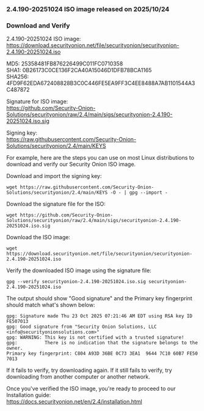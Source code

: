 ### 2.4.190-20251024 ISO image released on 2025/10/24


### Download and Verify

2.4.190-20251024 ISO image:  
https://download.securityonion.net/file/securityonion/securityonion-2.4.190-20251024.iso
 
MD5: 25358481FB876226499C011FC0710358  
SHA1: 0B26173C0CE136F2CA40A15046D1DFB78BCA1165  
SHA256: 4FD9F62EDA672408828B3C0C446FE5EA9FF3C4EE8488A7AB1101544A3C487872  

Signature for ISO image:  
https://github.com/Security-Onion-Solutions/securityonion/raw/2.4/main/sigs/securityonion-2.4.190-20251024.iso.sig

Signing key:  
https://raw.githubusercontent.com/Security-Onion-Solutions/securityonion/2.4/main/KEYS  

For example, here are the steps you can use on most Linux distributions to download and verify our Security Onion ISO image.

Download and import the signing key:  
```
wget https://raw.githubusercontent.com/Security-Onion-Solutions/securityonion/2.4/main/KEYS -O - | gpg --import -  
```

Download the signature file for the ISO:  
```
wget https://github.com/Security-Onion-Solutions/securityonion/raw/2.4/main/sigs/securityonion-2.4.190-20251024.iso.sig
```

Download the ISO image:  
```
wget https://download.securityonion.net/file/securityonion/securityonion-2.4.190-20251024.iso
```

Verify the downloaded ISO image using the signature file:  
```
gpg --verify securityonion-2.4.190-20251024.iso.sig securityonion-2.4.190-20251024.iso
```

The output should show "Good signature" and the Primary key fingerprint should match what's shown below:
```
gpg: Signature made Thu 23 Oct 2025 07:21:46 AM EDT using RSA key ID FE507013
gpg: Good signature from "Security Onion Solutions, LLC <info@securityonionsolutions.com>"
gpg: WARNING: This key is not certified with a trusted signature!
gpg:          There is no indication that the signature belongs to the owner.
Primary key fingerprint: C804 A93D 36BE 0C73 3EA1  9644 7C10 60B7 FE50 7013
```

If it fails to verify, try downloading again. If it still fails to verify, try downloading from another computer or another network.

Once you've verified the ISO image, you're ready to proceed to our Installation guide:  
https://docs.securityonion.net/en/2.4/installation.html
